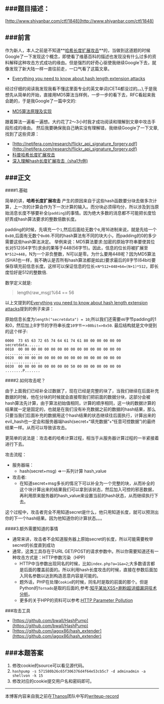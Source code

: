 
###题目描述：
---
[http://www.shiyanbar.com/ctf/1848](http://www.shiyanbar.com/ctf/1848)


###前言
---
作为新人，本人之前是不知道**[哈希长度扩展攻击](https://www.wikiwand.com/en/Length_extension_attack)**的，当做到这道题的时候Google了一下发现这个概念，即使看了维基百科的描述也发现没有什么过多的资料解释这种攻击方式成功的缘由。但是强烈的好奇心驱使我继续Google下去，就像发现了新大陆一样一直往前走，一口气看了这篇文章。

+ [Everything you need to know about hash length extension attacks](https://blog.skullsecurity.org/2012/everything-you-need-to-know-about-hash-length-extension-attacks)

经过仔细的阅读我发现我看不懂这里面专业的英文单词(CET4都没过的。。),于是我想先从简单的开始，直接用MD5算法当样例，一步一步的看下去，RFC看起来我会跪的，于是我Google了一篇中文的:

+ [MD5算法原理及实现](http://noalgo.info/600.html)

跟着算法一遍看一遍想。大约花了2～3小时我才成功阅读和理解到文章中攻击手段形成的缘由。
然后我要确保我自己确实没有理解错，我继续Google了一下文章,找到了这些资源：

+ [http://netifera.com/research/flickr_api_signature_forgery.pdf](http://netifera.com/research/flickr_api_signature_forgery.pdf)
+ [科普哈希长度扩展攻击](http://www.freebuf.com/articles/web/31756.html)
+ [深入理解hash长度扩展攻击（sha1为例)](http://www.freebuf.com/articles/web/69264.html)



###正文
---

####1.基础

简单的讲，**哈希长度扩展攻击** 产生的原因来自于这些hash函数要分块去做多次计算，上一次的计算会作为下一次计算的输入。而分块必须得均分，所以涉及到当原始消息长度不够要补全(`padding`)的事情。因为绝大多数的消息都不可能把长度恰好弄成hash算法要求的整数倍数长度。

padding的时候，先填充一个`1`,然后后面给无数个`0`,用16进制来说，就是先给一个`0x80`,后面有无数个`0x00`.不同的hash算法有不同的块大小，而padding的0的多少需要这些hash算法决定。
举例来说：MD5算法要求:加密的原始字符串要使其位长对512(64字节)求余的果等于448(56字节)。因此，信息的位长将被扩展至`N*512+448`，N为一个非负整数，N可以是零。为什么要用448呢？因为MD5算法(SHA1也一样，我不确认是否所有hash算法都是如此)要求最后的8字节(64bit)要保存填充前信息长度。这样可以保证信息的位长=`N*512+448+64=(N+1)*512`，即长度恰好是512的整数倍.

数学定义就是:
> length(raw_msg)%64 == 56


以上文提到的[Everything you need to know about hash length extension attacks](https://blog.skullsecurity.org/2012/everything-you-need-to-know-about-hash-length-extension-attacks)提到的例子来讲：

原始信息长度为`length("secretdata") = 10`;所以我们还需要`46`字节padding的1和0，然后加上8字节的字符串长度`10字节＝>80bit=>0x50`. 最后结构就是文中提到的这个样子:


 	0000  73 65 63 72 65 74 64 61 74 61 80 00 00 00 00 00  secretdata......
  	0010  00 00 00 00 00 00 00 00 00 00 00 00 00 00 00 00  ................
  	0020  00 00 00 00 00 00 00 00 00 00 00 00 00 00 00 00  ................
  	0030  00 00 00 00 00 00 00 00 50 00 00 00 00 00 00 00  ........P.......
  
  
####2.如何攻击呢？

由于上面我们已经补全过数据了，现在已经是完整的块了，当我们继续在后面补充数据的时候，他在分块的时候就会直接帮我们把前面的数据分块，这部分会被hash算法先计算，由于算法初始值相同，计算的顺序相同，这一块的数据计算的结果就一定是固定的，也就是在我们没有补充数据之前的数据的hash结果，那么只要当我们后面补充的数据用这个hash结果的状态继续往后面执行，计算出来的evil_hash也一定会和服务器端hash(secret+“填充数据”+“任意可控数据”)的最终结果一样。从而可以导致该攻击。

更简单的说法是：攻击者的哈希计算过程，相当于从服务器计算过程的一半紧接着进行下去。

攻击流程：

+ 服务器端：
   * hash(secret+msg) =>一系列计算 hash_value
+ 攻击者:
   * 在知道secret+msg多长的情况下可以补全为一个完整的块，从而补全的这个块计算出来的结果我们可以拿到该状态，然后加入可控的邪恶数据，再利用原来服务器的hash_value来设置当前的hash状态，从而继续执行下去。
   
这个过程中，攻击者完全不用知道secret是什么，他只用知道长度，就可以预测出你的下一个hash结果。因为他知道你的计算状态。。。


####3.额外需要知道的事情

+  通常来讲，攻击者不会知道服务器上原始secret的长度，所以可能需要枚举secret的长度直到成功
+  通常，这类工具存在于URL GET/POST的请求参数中。所以你需要知道还有一种攻击方式是：HTTP参数污染（HPP)
	* HTTP中当参数出现同名的时候，比如`index.php?a=1&a=2`;大多数语言都是后面的覆盖前面的。所以利用hash长度攻击的时候，直接在参数后面加入同名参数以达到构造恶意内容是可能的。
	* 题外话，PHP在处理`Cookie`的时候，同名时是取的前面的那个。但是Python的`Tornado`是取的后面的,参考:[知乎某处XSS+刷粉超详细漏洞技术分析](https://www.leavesongs.com/HTML/zhihu-xss-worm.html)。
	* 更多的关于HPP的资料可以参考:[HTTP Parameter Pollution](https://www.owasp.org/images/b/ba/AppsecEU09_CarettoniDiPaola_v0.8.pdf)


###攻击工具

+ [https://github.com/bwall/HashPump](https://github.com/bwall/HashPump)
+ [https://github.com/iagox86/hash_extender](https://github.com/iagox86/hash_extender)


###本题答案
---

1. 修改cookie的source可以看见源代码。
2. `hashpump -s 571580b26c65f306376d4f64e53cb5c7 -d adminadmin -a shellvon -k 15`
3. 修改对应的cookie提交用户名和密码即可。

-----
本博客内容来自我之前在[Thanos](https://github.com/CTF-Thanos)团队中写的[writeup-record](https://github.com/CTF-Thanos/ctf-record)

